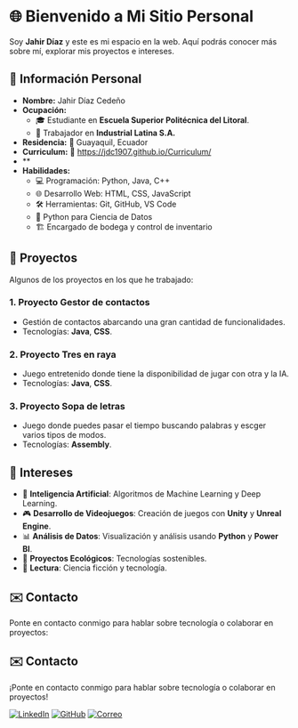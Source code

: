# 🌐 Bienvenido a Mi Sitio Personal
Soy **Jahir Díaz** y este es mi espacio en la web. Aquí podrás conocer más sobre mí, explorar mis proyectos e intereses.

## 📌 Información Personal
- **Nombre:** Jahir Díaz Cedeño
- **Ocupación:** 
  - 🎓 Estudiante en **Escuela Superior Politécnica del Litoral**.
  - 🏢 Trabajador en **Industrial Latina S.A.**
- **Residencia:** 📍 Guayaquil, Ecuador
- **Curriculum:** 📝 https://jdc1907.github.io/Curriculum/
- **
- **Habilidades:** 
  - 💻 Programación: Python, Java, C++
  - 🌐 Desarrollo Web: HTML, CSS, JavaScript
  - 🛠️ Herramientas: Git, GitHub, VS Code
  - 🐍 Python para Ciencia de Datos
  - 🏗️ Encargado de bodega y control de inventario

## 🚀 Proyectos
Algunos de los proyectos en los que he trabajado:

### 1. **Proyecto Gestor de contactos**
   -  Gestión de contactos abarcando una gran cantidad de funcionalidades.
   -  Tecnologías: **Java**, **CSS**.

### 2. **Proyecto Tres en raya**
   -  Juego entretenido donde tiene la disponibilidad de jugar con otra y la IA.
   -  Tecnologías: **Java**, **CSS**.

### 3. **Proyecto Sopa de letras**
   -  Juego donde puedes pasar el tiempo buscando palabras y escger varios tipos de modos.
   -  Tecnologías: **Assembly**.

## 🌟 Intereses

- 🧠 **Inteligencia Artificial**: Algoritmos de Machine Learning y Deep Learning.
- 🎮 **Desarrollo de Videojuegos**: Creación de juegos con **Unity** y **Unreal Engine**.
- 📊 **Análisis de Datos**: Visualización y análisis usando **Python** y **Power BI**.
- 🌱 **Proyectos Ecológicos**: Tecnologías sostenibles.
- 📖 **Lectura**: Ciencia ficción y tecnología.

## ✉️ Contacto
Ponte en contacto conmigo para hablar sobre tecnología o colaborar en proyectos:
## ✉️ Contacto
¡Ponte en contacto conmigo para hablar sobre tecnología o colaborar en proyectos!

[![LinkedIn](https://img.shields.io/badge/LinkedIn-%230077B5.svg?style=for-the-badge&logo=linkedin&logoColor=white)](https://www.linkedin.com/in/jahir-diaz-cedeño-275262332)
[![GitHub](https://img.shields.io/badge/GitHub-%23121011.svg?style=for-the-badge&logo=github&logoColor=white)](https://github.com/JDC1907)
[![Correo](https://img.shields.io/badge/Correo-%23D14836.svg?style=for-the-badge&logo=gmail&logoColor=white)](mailto:jaaldiaz@espol.edu.ec)


